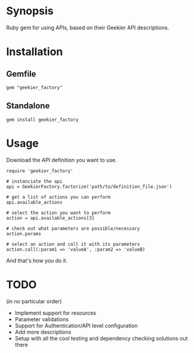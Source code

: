 Synopsis
========

Ruby gem for using APIs, based on their Geekier API descriptions.

Installation
============

Gemfile
-------

`gem "geekier_factory"`

Standalone
----------

`gem install geekier_factory`

Usage
=====

Download the API definition you want to use.

    require 'geekier_factory'
    
    # instanciate the api
    api = GeekierFactory.factorize('path/to/definition_file.json')
    
    # get a list of actions you can perform
    api.available_actions
    
    # select the action you want to perform
    action = api.available_actions[3]
    
    # check out what parameters are possible/necessary
    action.params
    
    # select an action and call it with its parameters
    action.call(:param1 => 'valueA', :param2 => 'valueB)

And that's how you do it.

TODO
====

(in no particular order)

* Implement support for resources
* Parameter validations
* Support for Authentication/API level configuration 
* Add more descriptions
* Setup with all the cool testing and dependency checking solutions out there